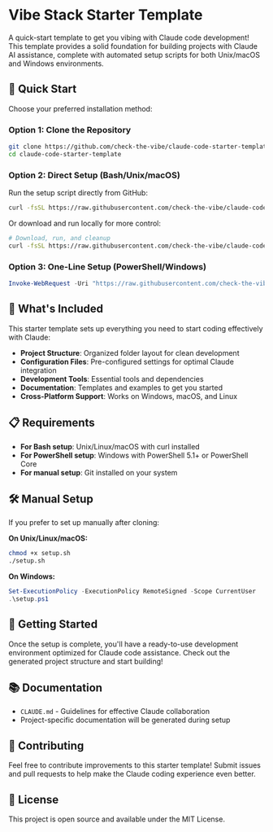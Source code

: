 # Vibe Stack Starter Template

A quick-start template to get you vibing with Claude code development! This template provides a solid foundation for building projects with Claude AI assistance, complete with automated setup scripts for both Unix/macOS and Windows environments.

## 🚀 Quick Start

Choose your preferred installation method:

### Option 1: Clone the Repository

```bash
git clone https://github.com/check-the-vibe/claude-code-starter-template.git
cd claude-code-starter-template
```

### Option 2: Direct Setup (Bash/Unix/macOS)

Run the setup script directly from GitHub:

```bash
curl -fsSL https://raw.githubusercontent.com/check-the-vibe/claude-code-starter-template/main/setup.sh | bash
```

Or download and run locally for more control:

```bash
# Download, run, and cleanup
curl -fsSL https://raw.githubusercontent.com/check-the-vibe/claude-code-starter-template/main/setup.sh -o setup-temp.sh && bash setup-temp.sh && rm setup-temp.sh
```

### Option 3: One-Line Setup (PowerShell/Windows)

```powershell
Invoke-WebRequest -Uri "https://raw.githubusercontent.com/check-the-vibe/claude-code-starter-template/main/setup.ps1" -UseBasicParsing | Invoke-Expression
```

## 🎯 What's Included

This starter template sets up everything you need to start coding effectively with Claude:

- **Project Structure**: Organized folder layout for clean development
- **Configuration Files**: Pre-configured settings for optimal Claude integration
- **Development Tools**: Essential tools and dependencies
- **Documentation**: Templates and examples to get you started
- **Cross-Platform Support**: Works on Windows, macOS, and Linux

## 📋 Requirements

- **For Bash setup**: Unix/Linux/macOS with curl installed
- **For PowerShell setup**: Windows with PowerShell 5.1+ or PowerShell Core
- **For manual setup**: Git installed on your system

## 🛠️ Manual Setup

If you prefer to set up manually after cloning:

**On Unix/Linux/macOS:**
```bash
chmod +x setup.sh
./setup.sh
```

**On Windows:**
```powershell
Set-ExecutionPolicy -ExecutionPolicy RemoteSigned -Scope CurrentUser
.\setup.ps1
```

## 🎨 Getting Started

Once the setup is complete, you'll have a ready-to-use development environment optimized for Claude code assistance. Check out the generated project structure and start building!

## 📚 Documentation

- `CLAUDE.md` - Guidelines for effective Claude collaboration
- Project-specific documentation will be generated during setup

## 🤝 Contributing

Feel free to contribute improvements to this starter template! Submit issues and pull requests to help make the Claude coding experience even better.

## 📄 License

This project is open source and available under the MIT License.